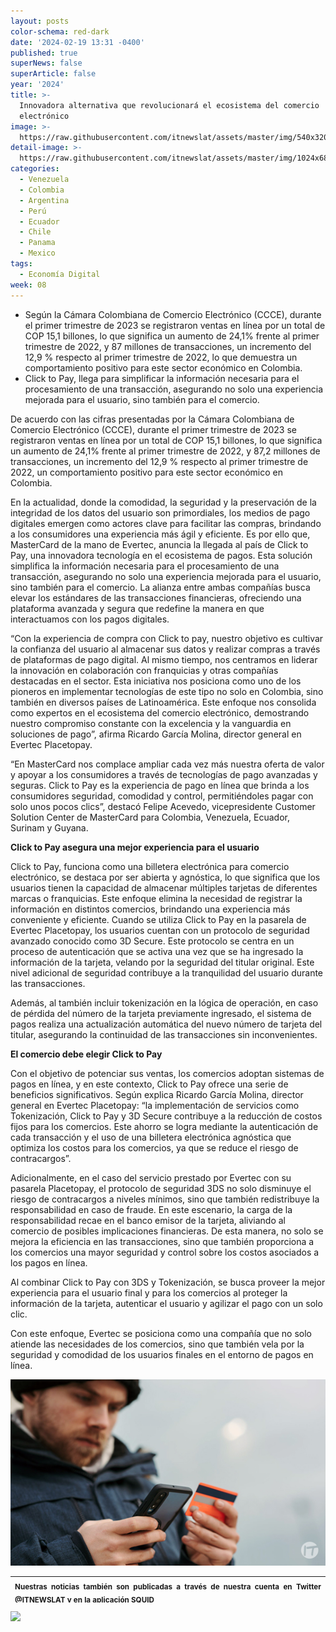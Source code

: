 ```yaml
---
layout: posts
color-schema: red-dark
date: '2024-02-19 13:31 -0400'
published: true
superNews: false
superArticle: false
year: '2024'
title: >-
  Innovadora alternativa que revolucionará el ecosistema del comercio
  electrónico
image: >-
  https://raw.githubusercontent.com/itnewslat/assets/master/img/540x320/Pagos-digitales-p.jpg
detail-image: >-
  https://raw.githubusercontent.com/itnewslat/assets/master/img/1024x680/Pagos-digitales-g.jpg
categories:
  - Venezuela
  - Colombia
  - Argentina
  - Perú
  - Ecuador
  - Chile
  - Panama
  - Mexico
tags:
  - Economía Digital
week: 08
---
```

- Según la Cámara Colombiana de Comercio Electrónico (CCCE), durante el primer trimestre de 2023 se registraron ventas en línea por un total de COP 15,1 billones, lo que significa un aumento de 24,1% frente al primer trimestre de 2022, y 87 millones de transacciones, un incremento del 12,9 % respecto al primer trimestre de 2022, lo que demuestra un comportamiento positivo para este sector económico en Colombia.
- Click to Pay, llega para simplificar la información necesaria para el procesamiento de una transacción, asegurando no solo una experiencia mejorada para el usuario, sino también para el comercio.

De acuerdo con las cifras presentadas por la Cámara Colombiana de Comercio Electrónico (CCCE), durante el primer trimestre de 2023 se registraron ventas en línea por un total de COP 15,1 billones, lo que significa un aumento de 24,1% frente al primer trimestre de 2022, y 87,2 millones de transacciones, un incremento del 12,9 % respecto al primer trimestre de 2022, un comportamiento positivo para este sector económico en Colombia.

En la actualidad, donde la comodidad, la seguridad y la preservación de la integridad de los datos del usuario son primordiales, los medios de pago digitales emergen como actores clave para facilitar las compras, brindando a los consumidores una experiencia más ágil y eficiente. Es por ello que, MasterCard de la mano de Evertec, anuncia la llegada al país de Click to Pay, una innovadora tecnología en el ecosistema de pagos. Esta solución simplifica la información necesaria para el procesamiento de una transacción, asegurando no solo una experiencia mejorada para el usuario, sino también para el comercio. La alianza entre ambas compañías busca elevar los estándares de las transacciones financieras, ofreciendo una plataforma avanzada y segura que redefine la manera en que interactuamos con los pagos digitales.

“Con la experiencia de compra con Click to pay, nuestro objetivo es cultivar la confianza del usuario al almacenar sus datos y realizar compras a través de plataformas de pago digital. Al mismo tiempo, nos centramos en liderar la innovación en colaboración con franquicias y otras compañías destacadas en el sector. Esta iniciativa nos posiciona como uno de los pioneros en implementar tecnologías de este tipo no solo en Colombia, sino también en diversos países de Latinoamérica. Este enfoque nos consolida como expertos en el ecosistema del comercio electrónico, demostrando nuestro compromiso constante con la excelencia y la vanguardia en soluciones de pago”, afirma Ricardo García Molina, director general en Evertec Placetopay.

“En MasterCard nos complace ampliar cada vez más nuestra oferta de valor y apoyar a los consumidores a través de tecnologías de pago avanzadas y seguras. Click to Pay es la experiencia de pago en línea que brinda a los consumidores seguridad, comodidad y control, permitiéndoles pagar con solo unos pocos clics”, destacó Felipe Acevedo, vicepresidente Customer Solution Center de MasterCard para Colombia, Venezuela, Ecuador, Surinam y Guyana.

**Click to Pay asegura una mejor experiencia para el usuario**

Click to Pay, funciona como una billetera electrónica para comercio electrónico, se destaca por ser abierta y agnóstica, lo que significa que los usuarios tienen la capacidad de almacenar múltiples tarjetas de diferentes marcas o franquicias. Este enfoque elimina la necesidad de registrar la información en distintos comercios, brindando una experiencia más conveniente y eficiente. Cuando se utiliza Click to Pay en la pasarela de Evertec Placetopay, los usuarios cuentan con un protocolo de seguridad avanzado conocido como 3D Secure. Este protocolo se centra en un proceso de autenticación que se activa una vez que se ha ingresado la información de la tarjeta, velando por la seguridad del titular original. Este nivel adicional de seguridad contribuye a la tranquilidad del usuario durante las transacciones.

Además, al también incluir tokenización en la lógica de operación, en caso de pérdida del número de la tarjeta previamente ingresado, el sistema de pagos realiza una actualización automática del nuevo número de tarjeta del titular, asegurando la continuidad de las transacciones sin inconvenientes.

**El comercio debe elegir Click to Pay**

Con el objetivo de potenciar sus ventas, los comercios adoptan sistemas de pagos en línea, y en este contexto, Click to Pay ofrece una serie de beneficios significativos. Según explica Ricardo García Molina, director general en Evertec Placetopay: “la implementación de servicios como Tokenización, Click to Pay y 3D Secure contribuye a la reducción de costos fijos para los comercios. Este ahorro se logra mediante la autenticación de cada transacción y el uso de una billetera electrónica agnóstica que optimiza los costos para los comercios, ya que se reduce el riesgo de contracargos”.

Adicionalmente, en el caso del servicio prestado por Evertec con su pasarela Placetopay, el protocolo de seguridad 3DS no solo disminuye el riesgo de contracargos a niveles mínimos, sino que también redistribuye la responsabilidad en caso de fraude. En este escenario, la carga de la responsabilidad recae en el banco emisor de la tarjeta, aliviando al comercio de posibles implicaciones financieras. De esta manera, no solo se mejora la eficiencia en las transacciones, sino que también proporciona a los comercios una mayor seguridad y control sobre los costos asociados a los pagos en línea.

Al combinar Click to Pay con 3DS y Tokenización, se busca proveer la mejor experiencia para el usuario final y para los comercios al proteger la información de la tarjeta, autenticar el usuario y agilizar el pago con un solo clic.

Con este enfoque, Evertec se posiciona como una compañía que no solo atiende las necesidades de los comercios, sino que también vela por la seguridad y comodidad de los usuarios finales en el entorno de pagos en línea.

![](https://raw.githubusercontent.com/itnewslat/assets/master/img/540x320/Pagos-digitales-p.jpg)

<table style="height: 42px;" width="569">
<tbody>
<tr>
<td style="text-align: justify;"><sub><strong>Nuestras noticias también son publicadas a través de nuestra cuenta en Twitter <a href="https://twitter.com/itnewslat?lang=es">@ITNEWSLAT</a> y en la aplicación <a href="https://squidapp.co/en/">SQUID</a></strong></sub></td>
</tr>
</tbody>
</table>

<img src="https://tracker.metricool.com/c3po.jpg?hash=56f88a41e39ab42c063cc51676587a04"/>
